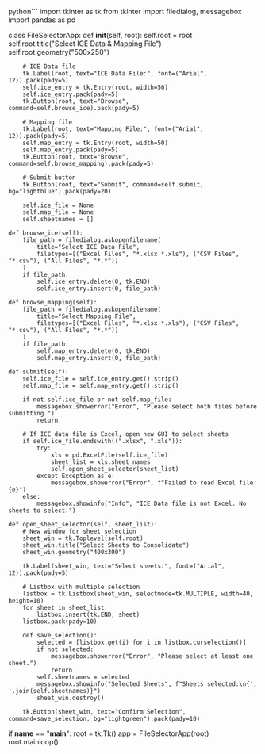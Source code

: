python```
import tkinter as tk
from tkinter import filedialog, messagebox
import pandas as pd


class FileSelectorApp:
    def __init__(self, root):
        self.root = root
        self.root.title("Select ICE Data & Mapping File")
        self.root.geometry("500x250")

        # ICE Data file
        tk.Label(root, text="ICE Data File:", font=("Arial", 12)).pack(pady=5)
        self.ice_entry = tk.Entry(root, width=50)
        self.ice_entry.pack(pady=5)
        tk.Button(root, text="Browse", command=self.browse_ice).pack(pady=5)

        # Mapping file
        tk.Label(root, text="Mapping File:", font=("Arial", 12)).pack(pady=5)
        self.map_entry = tk.Entry(root, width=50)
        self.map_entry.pack(pady=5)
        tk.Button(root, text="Browse", command=self.browse_mapping).pack(pady=5)

        # Submit button
        tk.Button(root, text="Submit", command=self.submit, bg="lightblue").pack(pady=20)

        self.ice_file = None
        self.map_file = None
        self.sheetnames = []

    def browse_ice(self):
        file_path = filedialog.askopenfilename(
            title="Select ICE Data File",
            filetypes=[("Excel Files", "*.xlsx *.xls"), ("CSV Files", "*.csv"), ("All Files", "*.*")]
        )
        if file_path:
            self.ice_entry.delete(0, tk.END)
            self.ice_entry.insert(0, file_path)

    def browse_mapping(self):
        file_path = filedialog.askopenfilename(
            title="Select Mapping File",
            filetypes=[("Excel Files", "*.xlsx *.xls"), ("CSV Files", "*.csv"), ("All Files", "*.*")]
        )
        if file_path:
            self.map_entry.delete(0, tk.END)
            self.map_entry.insert(0, file_path)

    def submit(self):
        self.ice_file = self.ice_entry.get().strip()
        self.map_file = self.map_entry.get().strip()

        if not self.ice_file or not self.map_file:
            messagebox.showerror("Error", "Please select both files before submitting.")
            return

        # If ICE data file is Excel, open new GUI to select sheets
        if self.ice_file.endswith((".xlsx", ".xls")):
            try:
                xls = pd.ExcelFile(self.ice_file)
                sheet_list = xls.sheet_names
                self.open_sheet_selector(sheet_list)
            except Exception as e:
                messagebox.showerror("Error", f"Failed to read Excel file: {e}")
        else:
            messagebox.showinfo("Info", "ICE Data file is not Excel. No sheets to select.")

    def open_sheet_selector(self, sheet_list):
        # New window for sheet selection
        sheet_win = tk.Toplevel(self.root)
        sheet_win.title("Select Sheets to Consolidate")
        sheet_win.geometry("400x300")

        tk.Label(sheet_win, text="Select sheets:", font=("Arial", 12)).pack(pady=5)

        # Listbox with multiple selection
        listbox = tk.Listbox(sheet_win, selectmode=tk.MULTIPLE, width=40, height=10)
        for sheet in sheet_list:
            listbox.insert(tk.END, sheet)
        listbox.pack(pady=10)

        def save_selection():
            selected = [listbox.get(i) for i in listbox.curselection()]
            if not selected:
                messagebox.showerror("Error", "Please select at least one sheet.")
                return
            self.sheetnames = selected
            messagebox.showinfo("Selected Sheets", f"Sheets selected:\n{', '.join(self.sheetnames)}")
            sheet_win.destroy()

        tk.Button(sheet_win, text="Confirm Selection", command=save_selection, bg="lightgreen").pack(pady=10)


if __name__ == "__main__":
    root = tk.Tk()
    app = FileSelectorApp(root)
    root.mainloop()
```
